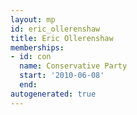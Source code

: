 ```yaml
---
layout: mp
id: eric_ollerenshaw
title: Eric Ollerenshaw
memberships:
- id: con
  name: Conservative Party
  start: '2010-06-08'
  end: 
autogenerated: true
---
```


